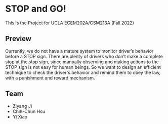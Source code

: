 # STOP and GO!
This is the Project for UCLA ECEM202A/CSM213A (Fall 2022)

## Preview
Currently, we do not have a mature system to monitor driver’s behavior before a STOP sign. There are plenty of drivers who don’t make a complete stop at the stop sign, since manually observing and making actions to the STOP sign is not easy for human beings. So we want to design an efficient technique to check the driver's behavior and remind them to obey the law, with a punishment and reward mechanism.

## Team
* Ziyang Ji
* Chih-Chun Hsu
* Yi Xiao


